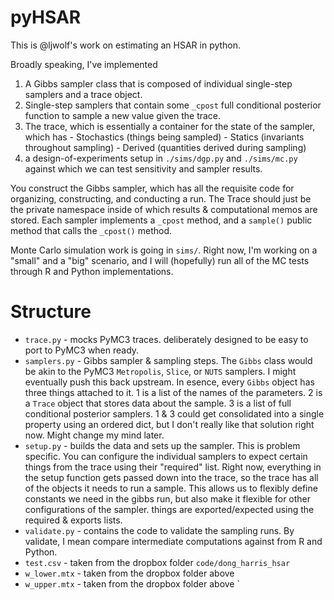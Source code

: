 pyHSAR
========

This is @ljwolf's work on estimating an HSAR in python. 

Broadly speaking, I've implemented

1. A Gibbs sampler class that is composed of individual single-step samplers and a trace object.
2. Single-step samplers that contain some `_cpost` full conditional posterior
   function to sample a new value given the trace.
3. The trace, which is essentially a container for the state of the sampler,
   which has
        - Stochastics (things being sampled)
        - Statics (invariants throughout sampling)
        - Derived (quantities derived during sampling)
4. a design-of-experiments setup in `./sims/dgp.py` and `./sims/mc.py` against
   which we can test sensitivity and sampler results. 

You construct the Gibbs sampler, which has all the requisite code for
organizing, constructing, and conducting a run. The Trace should just be the
private namespace inside of which results & computational memos are stored. Each
sampler implements a `_cpost` method, and a `sample()` public method that calls
the `_cpost()` method. 

Monte Carlo simulation work is going in `sims/`. Right now, I'm working on a
"small" and a "big" scenario, and I will (hopefully) run all of the MC tests
through R and Python implementations. 

Structure
==========

- `trace.py` - mocks PyMC3 traces. deliberately designed to be easy to port to
  PyMC3 when ready. 
- `samplers.py` - Gibbs sampler & sampling steps. The `Gibbs` class would be
  akin to the PyMC3 `Metropolis`, `Slice`, or `NUTS` samplers. I might
  eventually push this back upstream. In esence, every `Gibbs` object has three
  things attached to it. 1 is a list of the names of the parameters. 2 is a
  `Trace` object that stores data about the sample. 3 is a list of full
  conditional posterior samplers. 1 & 3 could get consolidated into a single
  property using an ordered dict, but I don't really like that solution right
  now. Might change my mind later. 
- `setup.py` - builds the data and sets up the sampler. This is problem
  specific. You can configure the individual samplers to expect certain things
  from the trace using their "required" list. Right now, everything in the setup
  function gets passed down into the trace, so the trace has all of the objects
  it needs to run a sample. This allows us to flexibly define constants we need
  in the gibbs run, but also make it flexible for other configurations of the
  sampler. things are exported/expected using the required & exports lists.
- `validate.py` - contains the code to validate the sampling runs. By validate,
  I mean compare intermediate computations against from R and Python. 
- `test.csv` - taken from the dropbox folder `code/dong_harris_hsar`
- `w_lower.mtx` - taken from the dropbox folder above
- `w_upper.mtx` - taken from the dropbox folder above
`
